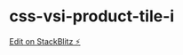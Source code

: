 # css-vsi-product-tile-i

[Edit on StackBlitz ⚡️](https://stackblitz.com/edit/css-vsi-product-tile-i)